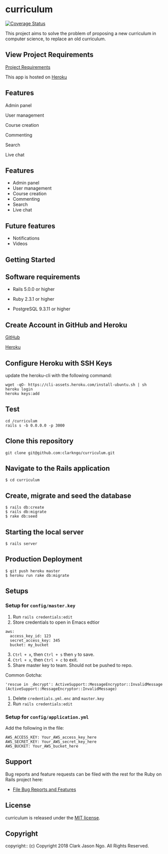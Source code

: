 # curriculum
[![Coverage Status](https://coveralls.io/repos/github/clarkngo/curriculum/badge.svg?branch=master)](https://coveralls.io/github/clarkngo/curriculum?branch=master)

This project aims to solve the problem of proposing a new curriculum in computer science, to replace an old curriculum.

## View Project Requirements

[Project Requirements](https://github.com/clarkngo/curriculum/projects)

This app is hosted on [Heroku](http://curriculum-clark-ngo.herokuapp.com)

## Features
Admin panel

User management

Course creation

Commenting

Search

Live chat

## Features
- Admin panel
- User management
- Course creation
- Commenting
- Search
- Live chat

## Future features
- Notifications
- Videos

## Getting Started

## Software requirements

- Rails 5.0.0 or higher

- Ruby 2.3.1 or higher

- PostgreSQL 9.3.11 or higher

## Create Account in GitHub and Heroku

<a href="https://github.com/">GitHub</a>

<a href="https://www.heroku.com/">Heroku</a>

## Configure Heroku with SSH Keys
update the heroku-cli with the following command:
```
wget -qO- https://cli-assets.heroku.com/install-ubuntu.sh | sh
heroku login
heroku keys:add
```

## Test
```
cd /curriculum
rails s -b 0.0.0.0 -p 3000
```

## Clone this repository
```
git clone git@github.com:clarkngo/curriculum.git
```

## Navigate to the Rails application

```
$ cd curriculum
```

## Create, migrate and seed the database

 ```
 $ rails db:create
 $ rails db:migrate
 $ rake db:seed
 ```

## Starting the local server

```
$ rails server
```

## Production Deployment

```
$ git push heroku master
$ heroku run rake db:migrate
```

## Setups

### Setup for `config/master.key`


1) Run `rails credentials:edit`
2) Store credentials to open in Emacs edtior

```
aws:
  access_key_id: 123
  secret_access_key: 345
  bucket: my_bucket
```

3) `Ctrl + x`, then `Ctrl + s` then `y` to save.
4) `Ctrl + x`, then `Ctrl + c` to exit.
5) Share master key to team. Should not be pushed to repo.

Common Gotcha: 
```
'rescue in _decrypt': ActiveSupport::MessageEncryptor::InvalidMessage (ActiveSupport::MessageEncryptor::InvalidMessage)
```

1) Delete `credentials.yml.enc` and `master.key`
2) Run `rails credentials:edit`

### Setup for `config/application.yml`

Add the following in the file:

```
AWS_ACCESS_KEY: Your_AWS_access_key_here
AWS_SECRET_KEY: Your_AWS_secret_key_here
AWS_BUCKET: Your_AWS_bucket_here
```

## Support

Bug reports and feature requests can be filed with the rest for the Ruby on Rails project here:

* [File Bug Reports and Features](https://github.com/clarkngo/curriculum/issues)

## License

curriculum is released under the [MIT license](https://mit-license.org).

## Copyright

copyright:: (c) Copyright 2018 Clark Jason Ngo. All Rights Reserved.
